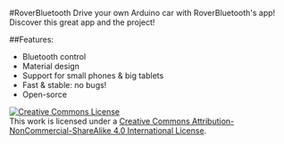#RoverBluetooth
Drive your own Arduino car with RoverBluetooth's app! Discover this great app and the project!

##Features:
- Bluetooth control
- Material design
- Support for small phones & big tablets
- Fast & stable: no bugs!
- Open-sorce

<a rel="license" href="http://creativecommons.org/licenses/by-nc-sa/4.0/"><img alt="Creative Commons License" style="border-width:0" src="https://i.creativecommons.org/l/by-nc-sa/4.0/88x31.png" /></a><br />This work is licensed under a <a rel="license" href="http://creativecommons.org/licenses/by-nc-sa/4.0/">Creative Commons Attribution-NonCommercial-ShareAlike 4.0 International License</a>.
